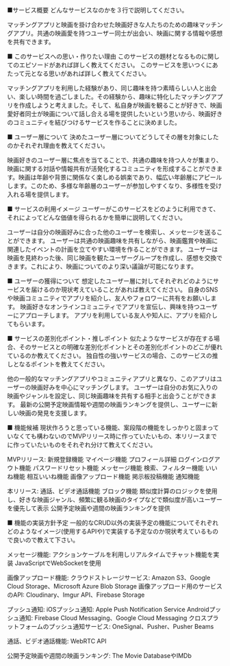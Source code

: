 ■サービス概要
どんなサービスなのかを３行で説明してください。

マッチングアプリと映画を掛け合わせた映画好きな人たちのための趣味マッチングアプリ。共通の映画愛を持つユーザー同士が出会い、映画に関する情報や感想を共有できます。

■ このサービスへの思い・作りたい理由 
このサービスの題材となるものに関してのエピソードがあれば詳しく教えてください。 
このサービスを思いつくにあたって元となる思いがあれば詳しく教えてください。

マッチングアプリを利用した経験があり、同じ趣味を持つ素晴らしい人と出会い、楽しい時間を過ごしました。その経験から、趣味に特化したマッチングアプリを作成しようと考えました。そして、私自身が映画を観ることが好きで、映画愛好者同士が映画について話し合える場を提供したいという思いから、映画好きのコミュニティを結びつけるサービスを作ることに決めました。

■ ユーザー層について 
決めたユーザー層についてどうしてその層を対象にしたのかそれぞれ理由を教えてください。

映画好きのユーザー層に焦点を当てることで、共通の趣味を持つ人々が集まり、映画に関する対話や情報共有が活発化するコミュニティを形成することができます。映画は年齢や背景に関係なく楽しめる娯楽であり、幅広い年齢層にアピールします。このため、多様な年齢層のユーザーが参加しやすくなり、多様性を受け入れる場を提供します。

■ サービスの利用イメージ
 ユーザーがこのサービスをどのように利用できて、それによってどんな価値を得られるかを簡単に説明してください。

ユーザーは自分の映画好みに合った他のユーザーを検索し、メッセージを送ることができます。 ユーザーは共通の映画趣味を共有しながら、映画鑑賞や映画に関連したイベントの計画を立てやすい環境を作ることができます。 ユーザーは映画を見終わった後、同じ映画を観たユーザーグループを作成し、感想を交換できます。これにより、映画についてのより深い議論が可能になります。

■ ユーザーの獲得について
 想定したユーザー層に対してそれぞれどのようにサービスを届けるのか現状考えていることがあれば教えてください。
自身のSNSや映画コミュニティでアプリを紹介し、友人やフォロワーに共有をお願いします。
映画好きなオンラインコミュニティでアプリを宣伝し、興味を持つユーザーにアプローチします。
アプリを利用している友人や知人に、アプリを紹介してもらいます。

■ サービスの差別化ポイント・推しポイント
 似たようなサービスが存在する場合、そのサービスとの明確な差別化ポイントとその差別化ポイントのどこが優れているのか教えてください。
 独自性の強いサービスの場合、このサービスの推しとなるポイントを教えてください。

他の一般的なマッチングアプリやコミュニティアプリと異なり、このアプリはユーザーの映画好みを中心にマッチングします。
ユーザーは自分のお気に入りの映画やジャンルを設定し、同じ映画趣味を共有する相手と出会うことができます。
最新の公開予定映画情報や週間の映画ランキングを提供し、ユーザーに新しい映画の発見を支援します。

■ 機能候補
 現状作ろうと思っている機能、案段階の機能をしっかりと固まっていなくても構わないのでMVPリリース時に作っていたいもの、本リリースまでに作っていたいものをそれぞれ分けて教えてください。

MVPリリース:
新規登録機能
マイページ機能
プロフィール詳細
ログインログアウト機能
パスワードリセット機能
メッセージ機能
検索、フィルター機能
いいね機能 相互いいね機能
画像アップロード機能
掲示板投稿機能
通知機能


本リリース:
通話、ビデオ通話機能
ブロック機能
類似度計算のロジックを使用し、好きな映画ジャンル、頻繁に観る映画のタイプなどで類似度が高いユーザーを優先して表示
公開予定映画や週間の映画ランキングを提供

■ 機能の実装方針予定
 一般的なCRUD以外の実装予定の機能についてそれぞれどのようなイメージ(使用するAPIや)で実装する予定なのか現状考えているもので良いので教えて下さい。

メッセージ機能:
アクションケーブルを利用しリアルタイムでチャット機能を実装 JavaScriptでWebSocketを使用

画像アップロード機能:
クラウドストレージサービス: Amazon S3、Google Cloud Storage、Microsoft Azure Blob Storage 画像アップロード用のサービスのAPI: Cloudinary、Imgur API、Firebase Storage

プッシュ通知:
 iOSプッシュ通知: Apple Push Notification Service
 Androidプッシュ通知: Firebase Cloud Messaging、Google Cloud Messaging 
 クロスプラットフォームのプッシュ通知サービス: OneSignal、Pusher、Pusher Beams

通話、ビデオ通話機能:
WebRTC API

公開予定映画や週間の映画ランキング:
The Movie DatabaseやIMDb